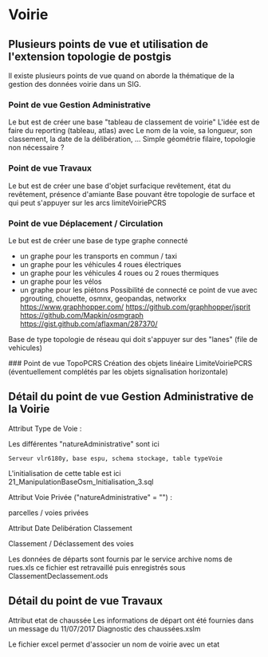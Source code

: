 # Voirie


## Plusieurs points de vue et utilisation de l'extension topologie de postgis

Il existe plusieurs points de vue quand on aborde la thématique de la
gestion des données voirie dans un SIG.

### Point de vue Gestion Administrative
Le but est de créer une base "tableau de classement de voirie"
L'idée est de faire du reporting (tableau, atlas) avec
Le nom de la voie, sa longueur, son classement, la date de la délibération, ...
Simple géométrie filaire, topologie non nécessaire ?

### Point de vue Travaux
Le but est de créer une base d'objet surfacique
revêtement, état du revêtement, présence d'amiante
Base pouvant être topologie de surface et qui peut s'appuyer sur les arcs
limiteVoiriePCRS

### Point de vue Déplacement / Circulation
Le but est de créer une base de type graphe connecté
 - un graphe pour les transports en commun / taxi
 - un graphe pour les véhicules 4 roues électriques
 - un graphe pour les véhicules 4 roues ou 2 roues thermiques
 - un graphe pour les vélos
 - un graphe pour les piétons
Possibilité de connecté ce point de vue avec
pgrouting, chouette, osmnx, geopandas, networkx
https://www.graphhopper.com/
https://github.com/graphhopper/jsprit
https://github.com/Mapkin/osmgraph
https://gist.github.com/aflaxman/287370/

Base de type topologie de réseau qui doit s'appuyer sur des "lanes" (file de vehicules)

### Point de vue TopoPCRS
Création des objets linéaire LimiteVoiriePCRS
(éventuellement complétés par les objets signalisation horizontale)


## Détail du point de vue Gestion Administrative de la Voirie

Attribut Type de Voie :

Les différentes "natureAdministrative" sont ici

```
Serveur vlr6180y, base espu, schema stockage, table typeVoie
```

L'initialisation de cette table est ici
21_ManipulationBaseOsm_Initialisation_3.sql

Attribut Voie Privée ("natureAdministrative" = "") :

parcelles / voies privées

Attribut Date Delibération Classement

Classement / Déclassement des voies

Les données de départs sont fournis par le service archive
noms de rues.xls
ce fichier est retravaillé puis enregistrés sous ClassementDeclassement.ods


## Détail du point de vue Travaux

Attribut etat de chaussée
Les informations de départ ont été fournies dans un message du
11/07/2017
Diagnostic des chaussées.xslm

Le fichier excel permet d'associer un nom de voirie avec un etat
